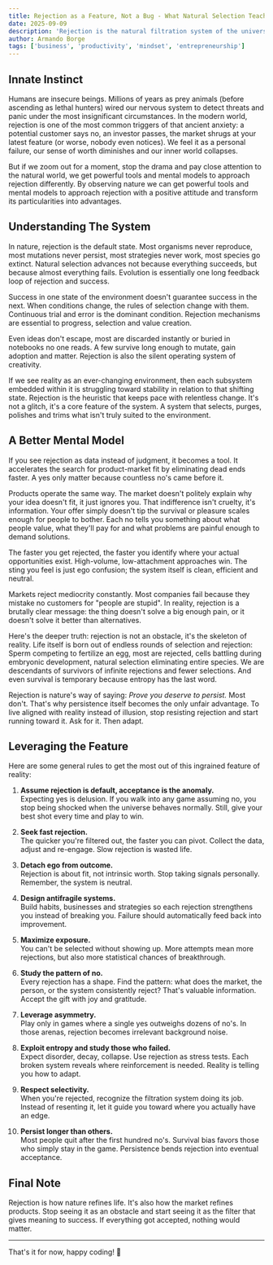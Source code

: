 ```yaml
---
title: Rejection as a Feature, Not a Bug - What Natural Selection Teaches About Product-Market Fit
date: 2025-09-09
description: 'Rejection is the natural filtration system of the universe. Raw and cruel from a human perspective, but necessary for survival and thriving. We can harness its power by reframing our mental models about it in life and business.'
author: Armando Borge
tags: ['business', 'productivity', 'mindset', 'entrepreneurship']
---
```

## Innate Instinct

Humans are insecure beings. Millions of years as prey animals (before ascending as lethal hunters) wired our nervous system to detect threats and panic under the most insignificant circumstances. In the modern world, rejection is one of the most common triggers of that ancient anxiety: a potential customer says no, an investor passes, the market shrugs at your latest feature (or worse, nobody even notices). We feel it as a personal failure, our sense of worth diminishes and our inner world collapses.

But if we zoom out for a moment, stop the drama and pay close attention to the natural world, we get powerful tools and mental models to approach rejection differently. By observing nature we can get powerful tools and mental models to approach rejection with a positive attitude and transform its particularities into advantages.

## Understanding The System

In nature, rejection is the default state. Most organisms never reproduce, most mutations never persist, most strategies never work, most species go extinct. Natural selection advances not because everything succeeds, but because almost everything fails. Evolution is essentially one long feedback loop of rejection and success.

Success in one state of the environment doesn't guarantee success in the next. When conditions change, the rules of selection change with them. Continuous trial and error is the dominant condition. Rejection mechanisms are essential to progress, selection and value creation.

Even ideas don't escape, most are discarded instantly or buried in notebooks no one reads. A few survive long enough to mutate, gain adoption and matter. Rejection is also the silent operating system of creativity.

If we see reality as an ever-changing environment, then each subsystem embedded within it is struggling toward stability in relation to that shifting state. Rejection is the heuristic that keeps pace with relentless change. It's not a glitch, it's a core feature of the system. A system that selects, purges, polishes and trims what isn't truly suited to the environment.

## A Better Mental Model

If you see rejection as data instead of judgment, it becomes a tool. It accelerates the search for product-market fit by eliminating dead ends faster. A yes only matter because countless no's came before it.

Products operate the same way. The market doesn't politely explain why your idea doesn't fit, it just ignores you. That indifference isn't cruelty, it's information. Your offer simply doesn't tip the survival or pleasure scales enough for people to bother. Each no tells you something about what people value, what they'll pay for and what problems are painful enough to demand solutions.

The faster you get rejected, the faster you identify where your actual opportunities exist. High-volume, low-attachment approaches win. The sting you feel is just ego confusion; the system itself is clean, efficient and neutral.

Markets reject mediocrity constantly. Most companies fail because they mistake no customers for "people are stupid". In reality, rejection is a brutally clear message: the thing doesn't solve a big enough pain, or it doesn't solve it better than alternatives.

Here's the deeper truth: rejection is not an obstacle, it's the skeleton of reality. Life itself is born out of endless rounds of selection and rejection: Sperm competing to fertilize an egg, most are rejected, cells battling during embryonic development, natural selection eliminating entire species. We are descendants of survivors of infinite rejections and fewer selections. And even survival is temporary because entropy has the last word.

Rejection is nature's way of saying: *Prove you deserve to persist.* Most don't. That's why persistence itself becomes the only unfair advantage. To live aligned with reality instead of illusion, stop resisting rejection and start running toward it. Ask for it. Then adapt.

## Leveraging the Feature

Here are some general rules to get the most out of this ingrained feature of reality:

1. **Assume rejection is default, acceptance is the anomaly.**  
   Expecting yes is delusion. If you walk into any game assuming no, you stop being shocked when the universe behaves normally. Still, give your best shot every time and play to win.

2. **Seek fast rejection.**  
   The quicker you're filtered out, the faster you can pivot. Collect the data, adjust and re-engage. Slow rejection is wasted life.

3. **Detach ego from outcome.**  
   Rejection is about fit, not intrinsic worth. Stop taking signals personally. Remember, the system is neutral.

4. **Design antifragile systems.**  
   Build habits, businesses and strategies so each rejection strengthens you instead of breaking you. Failure should automatically feed back into improvement.

5. **Maximize exposure.**  
   You can't be selected without showing up. More attempts mean more rejections, but also more statistical chances of breakthrough.

6. **Study the pattern of no.**  
   Every rejection has a shape. Find the pattern: what does the market, the person, or the system consistently reject? That's valuable information. Accept the gift with joy and gratitude.

7. **Leverage asymmetry.**  
   Play only in games where a single yes outweighs dozens of no's. In those arenas, rejection becomes irrelevant background noise.

8. **Exploit entropy and study those who failed.**  
   Expect disorder, decay, collapse. Use rejection as stress tests. Each broken system reveals where reinforcement is needed. Reality is telling you how to adapt.

9. **Respect selectivity.**  
   When you're rejected, recognize the filtration system doing its job. Instead of resenting it, let it guide you toward where you actually have an edge.

10. **Persist longer than others.**  
    Most people quit after the first hundred no's. Survival bias favors those who simply stay in the game. Persistence bends rejection into eventual acceptance.

## Final Note

Rejection is how nature refines life. It's also how the market refines products. Stop seeing it as an obstacle and start seeing it as the filter that gives meaning to success. If everything got accepted, nothing would matter.

---

That's it for now, happy coding! 🚀

